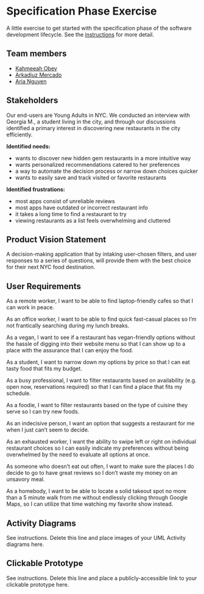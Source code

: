 # Specification Phase Exercise

A little exercise to get started with the specification phase of the software development lifecycle. See the [instructions](instructions.md) for more detail.

## Team members

- [Kahmeeah Obey](https://github.com/kahmeeah)
- [Arkadiuz Mercado](https://github.com/arionm27)
- [Aria Nguyen](https://github.com/ariangn)

## Stakeholders
Our end-users are Young Adults in NYC. We conducted an interview with Georgia M., a student living in the city, and through our discussions identified a primary interest in discovering new restaurants in the city efficiently.

**Identified needs:**
* wants to discover new hidden gem restaurants in a more intuitive way
* wants personalized recommendations catered to her preferences 
* a way to automate the decision process or narrow down choices quicker
* wants to easily save and track visited or favorite restaurants

**Identified frustrations:**
* most apps consist of unreliable reviews
* most apps have outdated or incorrect restaurant info
* it takes a long time to find a restaurant to try
* viewing restaurants as a list feels overwhelming and cluttered

## Product Vision Statement

A decision-making application that by intaking user-chosen filters, and user responses to a series of questions, will provide them with the best choice for their next NYC food destination.

## User Requirements

As a remote worker, I want to be able to find laptop-friendly cafes so that I can work in peace.

As an office worker, I want to be able to find quick fast-casual places so I’m not frantically searching during my lunch breaks.

As a vegan, I want to see if a restaurant has vegan-friendly options without the hassle of digging into their website menu so that I can show up to a place with the assurance that I can enjoy the food. 

As a student, I want to narrow down my options by price so that I can eat tasty food that fits my budget.

As a busy professional, I want to filter restaurants based on availability (e.g. open now, reservations required) so that I can find a place that fits my schedule.

As a foodie, I want to filter restaurants based on the type of cuisine they serve so I can try new foods. 

As an indecisive person, I want an option that suggests a restaurant for me when I just can’t seem to decide. 

As an exhausted worker, I want the ability to swipe left or right on individual restaurant choices so I can easily indicate my preferences without being overwhelmed by the need to evaluate all options at once. 

As someone who doesn’t eat out often, I want to make sure the places I do decide to go to have great reviews so I don’t waste my money on an unsavory meal. 

As a homebody, I want to be able to locate a solid takeout spot no more than a 5 minute walk  from me without endlessly clicking through Google Maps, so I can utilize that time watching my favorite show instead.

## Activity Diagrams

See instructions. Delete this line and place images of your UML Activity diagrams here.

## Clickable Prototype

See instructions. Delete this line and place a publicly-accessible link to your clickable prototype here.
